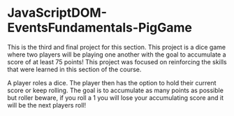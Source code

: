# JavaScriptDOM-EventsFundamentals-PigGame
This is the third and final project for this section.  This project is a dice game where two players will be playing one another with the goal to accumulate a score of at least 75 points!
This project was focused on reinforcing the skills that were learned in this section of the course. 

A player roles a dice.  The player then has the option to hold their current score or keep rolling. The goal is to accumulate as many points as possible but roller beware, if you roll a 1 you will lose your accumulating score and it will be the next players roll! 

